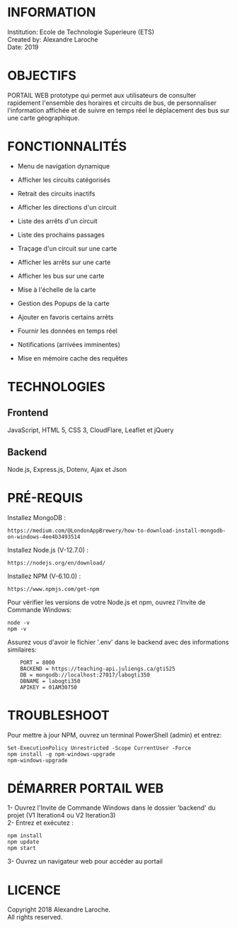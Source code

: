 # INFORMATION

Institution: Ecole de Technologie Superieure (ETS)<br/>
Created by: Alexandre Laroche<br/>
Date: 2019


# OBJECTIFS

PORTAIL WEB prototype qui permet aux utilisateurs de consulter rapidement l'ensemble des horaires et circuits de bus, de personnaliser l'information affichée et de suivre en temps réel le déplacement des bus sur une carte géographique.


# FONCTIONNALITÉS

- Menu de navigation dynamique<br/>
- Afficher les circuits catégorisés<br/>
- Retrait des circuits inactifs<br/>
- Afficher les directions d'un circuit<br/>
- Liste des arrêts d'un circuit<br/>
- Liste des prochains passages

- Traçage d'un circuit sur une carte <br/>
- Afficher les arrêts sur une carte<br/>
- Afficher les bus sur une carte<br/>
- Mise à l'échelle de la carte<br/>
- Gestion des Popups de la carte

- Ajouter en favoris certains arrêts<br/>
- Fournir les données en temps réel<br/>
- Notifications (arrivées imminentes)<br/>
- Mise en mémoire cache des requêtes


# TECHNOLOGIES

## Frontend
JavaScript, HTML 5, CSS 3, CloudFlare, Leaflet et jQuery

## Backend
Node.js, Express.js, Dotenv, Ajax et Json


# PRÉ-REQUIS

Installez MongoDB :

	https://medium.com/@LondonAppBrewery/how-to-download-install-mongodb-on-windows-4ee4b3493514

Installez Node.js (V-12.7.0) :

	https://nodejs.org/en/download/

Installez NPM (V-6.10.0) :   

	https://www.npmjs.com/get-npm

Pour vérifier les versions de votre Node.js et npm, ouvrez l'Invite de Commande Windows:

	node -v
	npm -v

Assurez vous d'avoir le fichier '.env' dans le backend avec des informations similaires:

		PORT = 8000
		BACKEND = https://teaching-api.juliengs.ca/gti525
		DB = mongodb://localhost:27017/labogti350
		DBNAME = labogti350
		APIKEY = 01AM30750

# TROUBLESHOOT

Pour mettre à jour NPM, ouvrez un terminal PowerShell (admin) et entrez:

	Set-ExecutionPolicy Unrestricted -Scope CurrentUser -Force
	npm install -g npm-windows-upgrade
	npm-windows-upgrade


# DÉMARRER PORTAIL WEB

1- Ouvrez l'Invite de Commande Windows dans le dossier 'backend' du projet (V1 Iteration4 ou V2 Iteration3) <br/>
2- Entrez et exécutez :

	npm install
	npm update
	npm start

3- Ouvrez un navigateur web pour accéder au portail


# LICENCE

Copyright 2018 Alexandre Laroche.<br/>
All rights reserved.